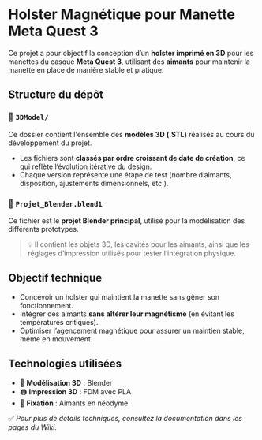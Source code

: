 # Holster Magnétique pour Manette Meta Quest 3

Ce projet a pour objectif la conception d’un **holster imprimé en 3D** pour les manettes du casque **Meta Quest 3**, utilisant des **aimants** pour maintenir la manette en place de manière stable et pratique.

## Structure du dépôt

### 📁 `3DModel/`
Ce dossier contient l'ensemble des **modèles 3D (.STL)** réalisés au cours du développement du projet.

- Les fichiers sont **classés par ordre croissant de date de création**, ce qui reflète l’évolution itérative du design.
- Chaque version représente une étape de test (nombre d’aimants, disposition, ajustements dimensionnels, etc.).

### 🧩 `Projet_Blender.blend1`
Ce fichier est le **projet Blender principal**, utilisé pour la modélisation des différents prototypes.

> 💡 Il contient les objets 3D, les cavités pour les aimants, ainsi que les réglages d’impression utilisés pour tester l’intégration physique.

## Objectif technique

- Concevoir un holster qui maintient la manette sans gêner son fonctionnement.
- Intégrer des aimants **sans altérer leur magnétisme** (en évitant les températures critiques).
- Optimiser l’agencement magnétique pour assurer un maintien stable, même en mouvement.

## Technologies utilisées

- 🧱 **Modélisation 3D** : Blender
- 🖨️ **Impression 3D** : FDM avec PLA
- 🧲 **Fixation** : Aimants en néodyme

✅ *Pour plus de détails techniques, consultez la documentation dans les pages du Wiki.*
